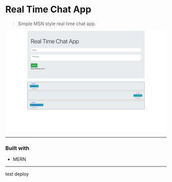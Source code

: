 # Real Time Chat App

> Simple MSN style real time chat app.

<img src='./docs/images/sample-display.png'>

---

### Built with

- MERN

---

test deploy

